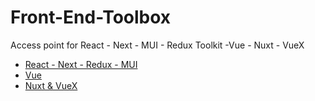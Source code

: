 # Front-End-Toolbox
Access point for React - Next - MUI - Redux Toolkit -Vue - Nuxt - VueX

- [React - Next - Redux - MUI](https://github.com/Adamskoullos/react-next-guide)
- [Vue](https://github.com/Adamskoullos/Vue-JS-Guide)
- [Nuxt & VueX](https://github.com/Adamskoullos/Nuxt-Guide)
